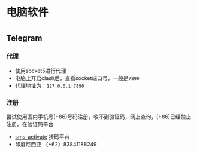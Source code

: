# 电脑软件

# 

## **Telegram**

### **代理**

- 使用socket5进行代理
- 电脑上开启clash后，查看socket端口号，一般是`7890`
- 代理地址为：`127.0.0.1:7890`

### **注册**

尝试使用国内手机号(+86)号码注册，收不到验证码，网上查询，(+86)已经禁止注册。在验证码平台

- [sms-activate](https://sms-activate.org/) 接码平台
- 印度尼西亚 （+62）83841188249